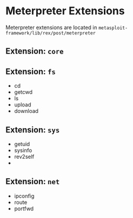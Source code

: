 # Meterpreter Extensions

Meterpreter extensions are located in `metasploit-framework/lib/rex/post/meterpreter`

## Extension: `core`

## Extension: `fs`

- cd 
- getcwd
- ls
- upload
- download

## Extension: `sys`

- getuid
- sysinfo
- rev2self
- 

## Extension: `net`

- ipconfig
- route
- portfwd